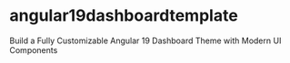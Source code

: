 # angular19dashboardtemplate
Build a Fully Customizable Angular 19 Dashboard Theme with Modern UI Components
